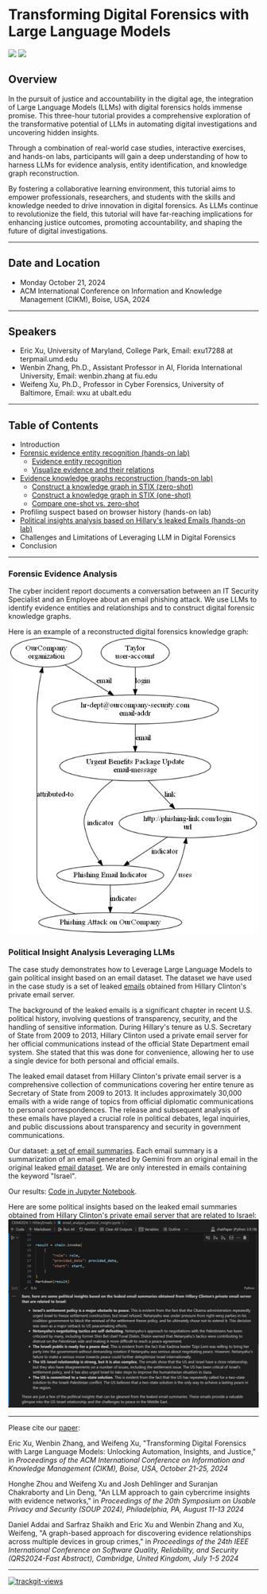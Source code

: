 # Transforming Digital Forensics with Large Language Models

<img src="https://upload.wikimedia.org/wikipedia/commons/3/3c/BJA_Logo.png" width="150"> <img src="https://www.nsf.gov/news/mmg/media/images/bitmaplogo_nolayers_f_e50fcd0b-607b-4271-a808-914d9c2f65dc.png" width="110">

## Overview

In the pursuit of justice and accountability in the digital age, the integration of Large Language Models (LLMs) with digital forensics holds immense promise. This three-hour tutorial provides a comprehensive exploration of the transformative potential of LLMs in automating digital investigations and uncovering hidden insights.

Through a combination of real-world case studies, interactive exercises, and hands-on labs, participants will gain a deep understanding of how to harness LLMs for evidence analysis, entity identification, and knowledge graph reconstruction.

By fostering a collaborative learning environment, this tutorial aims to empower professionals, researchers, and students with the skills and knowledge needed to drive innovation in digital forensics. As LLMs continue to revolutionize the field, this tutorial will have far-reaching implications for enhancing justice outcomes, promoting accountability, and shaping the future of digital investigations.

---

## Date and Location

- Monday October 21, 2024
- ACM International Conference on Information and Knowledge Management (CIKM), Boise, USA, 2024

---

## Speakers

- Eric Xu, University of Maryland, College Park, Email: exu17288 at terpmail.umd.edu
- Wenbin Zhang, Ph.D., Assistant Professor in AI, Florida International University, Email: wenbin.zhang at fiu.edu
- Weifeng Xu, Ph.D., Professor in Cyber Forensics, University of Baltimore, Email: wxu at ubalt.edu

---

## Table of Contents

- Introduction
- [Forensic evidence entity recognition (hands-on lab)](#forensic-evidence-analysis)
  - [Evidence entity recognition](PhishingAttack/PhishingAttackScenarioDemo/01_evidence_entity_recognition.ipynb)
  - [Visualize evidence and their relations](PhishingAttack/PhishingAttackScenarioDemo/02_evidence_knowledge_dot_generator.ipynb)
- [Evidence knowledge graphs reconstruction (hands-on lab)](#forensic-evidence-analysis)
  - [Construct a knowledge graph in STIX (zero-shot)](PhishingAttack/PhishingAttackScenarioDemo/03_evidence_stix_zeroshot.ipynb)
  - [Construct a knowledge graph in STIX (one-shot)](PhishingAttack/PhishingAttackScenarioDemo/04_evidence_stix_oneshot.ipynb)
  - [Compare one-shot vs. zero-shot](PhishingAttack/PhishingAttackScenarioDemo/05_evidence_stix_dot_generator.ipynb)
- Profiling suspect based on browser history (hands-on lab)
- [Political insights analysis based on Hillary's leaked Emails (hands-on lab)](#political-insight-analysis-leveraging-llms)
- Challenges and Limitations of Leveraging LLM in Digital Forensics
- Conclusion

---

### Forensic Evidence Analysis

The cyber incident report documents a conversation between an IT Security Specialist and an Employee about an email phishing attack. We use LLMs to identify evidence entities and relationships and to construct digital forensic knowledge graphs.

Here is an example of a reconstructed digital forensics knowledge graph: <img src="PhishingAttack/PhishingAttackScenarioDemo/05_output_viz.png">

### Political Insight Analysis Leveraging LLMs

The case study demonstrates how to Leverage Large Language Models to gain political insight based on an email dataset. The dataset we have used in the case study is a set of leaked [emails](https://github.com/benhamner/hillary-clinton-emails?tab=readme-ov-file) obtained from Hillary Clinton's private email server.

The background of the leaked emails is a significant chapter in recent U.S. political history, involving questions of transparency, security, and the handling of sensitive information. During Hillary's tenure as U.S. Secretary of State from 2009 to 2013, Hillary Clinton used a private email server for her official communications instead of the official State Department email system. She stated that this was done for convenience, allowing her to use a single device for both personal and official emails.

The leaked email dataset from Hillary Clinton's private email server is a comprehensive collection of communications covering her entire tenure as Secretary of State from 2009 to 2013. It includes approximately 30,000 emails with a wide range of topics from official diplomatic communications to personal correspondences. The release and subsequent analysis of these emails have played a crucial role in political debates, legal inquiries, and public discussions about transparency and security in government communications.

Our dataset: [a set of email summaries](/AI4Forensics/CKIM2024/HillaryEmails/results_email_summary.txt). Each email summary is a summarization of an email generated by Gemini from an original email in the original leaked [email dataset](https://github.com/benhamner/hillary-clinton-emails?tab=readme-ov-file). We are only interested in emails containing the keyword "Israel".

Our results: [Code in Jupyter Notebook](/AI4Forensics/CKIM2024/HillaryEmails/email_analysis_political_insight.ipynb).

Here are some political insights based on the leaked email summaries obtained from Hillary Clinton's private email server that are related to Israel: <img src="HillaryEmails/political_insight_2024-05-31_10-29-52.jpg">

---

Please cite our [paper](/papers/cikm2024.pdf):

Eric Xu, Wenbin Zhang, and Weifeng Xu, "Transforming Digital Forensics with Large Language Models: Unlocking Automation, Insights, and Justice," in <em>Proceedings of the ACM International Conference on Information and Knowledge Management (CIKM), Boise, USA, October 21-25, 2024</em>

Honghe Zhou and Weifeng Xu and Josh Dehlinger and Suranjan Chakraborty and Lin Deng, "An LLM approach to gain cybercrime insights with evidence networks," in <em>Proceedings of the 20th Symposium on Usable Privacy and Security (SOUP 2024), Philadelphia, PA, August 11-13 2024</em>

Daniel Addai and Sarfraz Shaikh and Eric Xu and Wenbin Zhang and Xu, Weifeng, "A graph-based approach for discovering evidence relationships across multiple devices in group crimes," in <em>Proceedings of the 24th IEEE International Conference on Software Quality, Reliability, and Security (QRS2024-Fast Abstract), Cambridge, United Kingdom, July 1-5 2024</em>

---

<a href="https://trackgit.com">
<img src="https://us-central1-trackgit-analytics.cloudfunctions.net/token/ping/lyoeafuy6tjs5hhavlly" alt="trackgit-views" />
</a>
